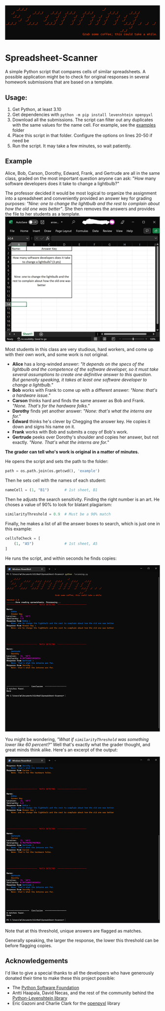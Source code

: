 ![logo](media/logo.jpg)

# Spreadsheet-Scanner
A simple Python script that compares cells of similar spreadsheets. A possible application might be to check for original responses in several homework submissions that are based on a template.


## Usage:
1. Get Python, at least 3.10
2. Get dependencies with `python -m pip install levenshtein openpyxl`
3. Download all the submissions. The script can filter out any duplicates with the same values for the name cell. For example, see the [examples](/example/) folder
4. Place this script in that folder. Configure the options on lines 20-50 if need be
5. Run the script. It may take a few minutes, so wait patiently.

## Example
Alice, Bob, Carson, Dorothy, Edward, Frank, and Gertrude are all in the same class, graded on the most important question anyone can ask: "How many software developers does it take to change a lightbulb?" 

The professor decided it would be most logical to organize the assignment into a spreadsheet and conveniently provided an answer key for grading purposes: *"Nine: one to change the lightbulb and the rest to complain about how the old one was better"*. She then removes the answers and provides the file to her students as a template.
![](media/answerkey.jpg)


Most students in this class are very studious, hard workers, and come up with their own work, and some work is not original.

* **Alice** has a long-winded answer: *"It depends on the specs of the lightbulb and the competence of the software developer, so it must take several assumptions to create one definitive answer to this question. But generally speaking, it takes at least one software developer to change a lightbulb."* 
* **Bob** works with Frank to come up with a different answer: *"None: that's a hardware issue."*
* **Carson** thinks hard and finds the same answer as Bob and Frank. *"None. That's for the hardware folks."*
* **Dorothy** finds yet another answer: *"None: that's what the interns are for."*
* **Edward** thinks he's clever by Chegging the answer key. He copies it down and signs his name on it.
* **Frank** works with Bob and submits a copy of Bob's work.
* **Gertrude** peeks over Dorothy's shoulder and copies her answer, but not exactly. *"None. That's what the interns are for.*"

**The grader can tell who's work is original in a matter of minutes.**

He opens the script and sets the path to the folder:
```python
path = os.path.join(os.getcwd(), 'example')
```

Then he sets cell with the names of each student:
```python
nameCell = (1, "B1")       # 1st sheet, B1
```

Then he adjusts the search sensitivity. Finding the right number is an art. He choses a value of 90% to look for blatant plagiarism:
```python
similarityThreshold = 0.9  # Must be a 90% match
```

Finally, he makes a list of all the answer boxes to search, which is just one in this example:
```python
cellsToCheck = [
    (1, "A5")              # 1st sheet, A5
]
```

He runs the script, and within seconds he finds copies:

![At 90% similarity, two matches are detected](media/output_90p.jpg)

You might be wondering, *"What if `similarityThreshold` was something lower like 60 percent?"* Well that's exactly what the grader thought, and great minds think alike. Here's an excerpt of the output:

![At 60% similarity, six matches are detected](media/output_60p.jpg)

Note that at this threshold, unique answers are flagged as matches.

Generally speaking, the larger the response, the lower this threshold can be before flagging copies.


## Acknowledgements
I'd like to give a special thanks to all the developers who have generously donated their time to make these this project possible:

* The [Python Software Foundation](https://www.python.org/)
* Antti Haapala, David Necas, and the rest of the community behind the [Python-Levenshtein library](https://github.com/ztane/python-Levenshtein)
* Eric Gazoni and Charlie Clark for the [openpyxl](https://openpyxl.readthedocs.io/en/stable/) library
